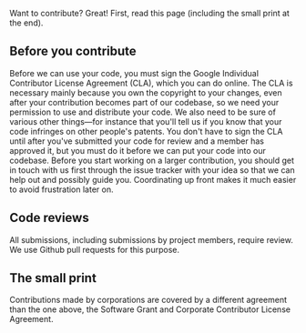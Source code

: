 Want to contribute? Great! First, read this page (including the small print at the end).

## Before you contribute
Before we can use your code, you must sign the Google Individual Contributor License Agreement (CLA), which you can do online. The CLA is necessary mainly because you own the copyright to your changes, even after your contribution becomes part of our codebase, so we need your permission to use and distribute your code. We also need to be sure of various other things—for instance that you'll tell us if you know that your code infringes on other people's patents. You don't have to sign the CLA until after you've submitted your code for review and a member has approved it, but you must do it before we can put your code into our codebase. Before you start working on a larger contribution, you should get in touch with us first through the issue tracker with your idea so that we can help out and possibly guide you. Coordinating up front makes it much easier to avoid frustration later on.

## Code reviews
All submissions, including submissions by project members, require review. We use Github pull requests for this purpose.

## The small print
Contributions made by corporations are covered by a different agreement than the one above, the Software Grant and Corporate Contributor License Agreement.
